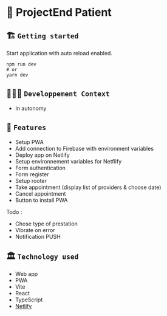 # 🚀 ProjectEnd Patient

## 🏗️ `Getting started`
Start application with auto reload enabled.
```
npm run dev
# or
yarn dev
```

## 🧑🏽‍💻 `Developpement Context`
- In autonomy

## 🧱 `Features`
- Setup PWA
- Add connection to Firebase with environment variables
- Deploy app on Netlify
- Setup environnement variables for Netflify
- Form authentication
- Form register
- Setup rooter
- Take appointment (display list of providers & choose date)
- Cancel appointment
- Button to install PWA

Todo :
- Chose type of prestation
- Vibrate on error
- Notification PUSH

## 🏛️ `Technology used`
- Web app
- PWA
- Vite
- React
- TypeScript
- [Netlify](https://webmobile-projectend-patient.netlify.app/)

